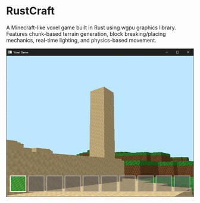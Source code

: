 # RustCraft

A Minecraft-like voxel game built in Rust using wgpu graphics library. Features chunk-based terrain generation, block breaking/placing mechanics, real-time lighting, and physics-based movement.

![Screenshot](screenshot.png)